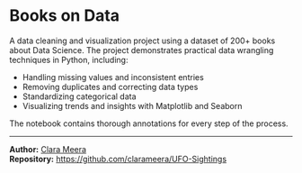 # Books on Data

A data cleaning and visualization project using a dataset of 200+ books about Data Science. The project demonstrates practical data wrangling techniques in Python, including:

- Handling missing values and inconsistent entries
- Removing duplicates and correcting data types
- Standardizing categorical data
- Visualizing trends and insights with Matplotlib and Seaborn

The notebook contains thorough annotations for every step of the process. 

---

**Author:** [Clara Meera](https://github.com/clarameera)  
**Repository:** https://github.com/clarameera/UFO-Sightings
